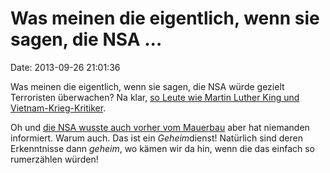 Was meinen die eigentlich, wenn sie sagen, die NSA \...
=======================================================

Date: 2013-09-26 21:01:36

Was meinen die eigentlich, wenn sie sagen, die NSA würde gezielt
Terroristen überwachen? Na klar, [so Leute wie Martin Luther King und
Vietnam-Krieg-Kritiker](http://america.aljazeera.com/articles/2013/9/26/documents-show-nsaspiedonmartinlutherkingothervietnamwarcritics.html).

Oh und [die NSA wusste auch vorher vom
Mauerbau](http://www.stuttgarter-zeitung.de/inhalt.usa-geheimdokumente-nsa-warnte-frueh-vor-mauerbau-in-berlin.806dfe36-fa76-4646-b796-962c42afdf77.html)
aber hat niemanden informiert. Warum auch. Das ist ein *Geheim*dienst!
Natürlich sind deren Erkenntnisse dann *geheim*, wo kämen wir da hin,
wenn die das einfach so rumerzählen würden!
